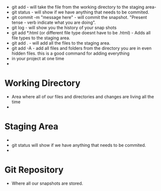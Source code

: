 - git add - will take the file from the working directory to the staging area-
- git status - will show if we have anything that needs to be commited.
- git commit -m "message here" - will commit the snapshot. "Present tense - verb indicate what you are doing".
- git log - will show you the history of your snap shots
- git add *.html (or different file type doesnt have to be .html) - Adds all file types to the staging area.
- git add . - will add all the files to the staging area.
- git add -A - add all files and folders from the directory you are in even hidden files. this is a good command for adding everything
- in your project at one time
- 
# Working Directory
- Area where all of our files and directories and changes are living all the time
- 



# Staging Area

- 
- git status will show if we have anything that needs to be commited.
- 

# Git Repository
- Where all our snapshots are stored.